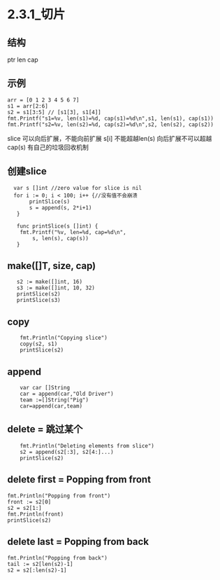 # 2.3.1_切片

## 结构
ptr len cap
## 示例
    arr = [0 1 2 3 4 5 6 7]
    s1 = arr[2:6]
    s2 = s1[3:5] // [s1[3], s1[4]]
    fmt.Printf("s1=%v, len(s1)=%d, cap(s1)=%d\n",s1, len(s1), cap(s1))
    fmt.Printf("s2=%v, len(s2)=%d, cap(s2)=%d\n",s2, len(s2), cap(s2))
slice 可以向后扩展，不能向前扩展 s[i] 不能超越len(s) 向后扩展不可以超越 cap(s)
有自己的垃圾回收机制


## 创建slice
      var s []int //zero value for slice is nil
      for i := 0; i < 100; i++ {//没有值不会崩溃
           printSlice(s)
           s = append(s, 2*i+1)
       }
       
       func printSlice(s []int) {
       	fmt.Printf("%v, len=%d, cap=%d\n",
       		s, len(s), cap(s))
       }
        
## make([]T, size, cap)
       s2 := make([]int, 16)
       s3 := make([]int, 10, 32)
       printSlice(s2)
       printSlice(s3)

## copy 
        fmt.Println("Copying slice")
       	copy(s2, s1)
       	printSlice(s2)
       	
## append
       	var car []String
       	car = append(car,"Old Driver")
       	team :=[]String("Pig")
       	car=append(car,team)
## delete = 跳过某个
        fmt.Println("Deleting elements from slice")
    	s2 = append(s2[:3], s2[4:]...)
    	printSlice(s2)
    	
## delete first = Popping from front
	fmt.Println("Popping from front")
	front := s2[0]
	s2 = s2[1:]
	fmt.Println(front)
	printSlice(s2)

## delete last = Popping from back
	fmt.Println("Popping from back")
	tail := s2[len(s2)-1]
	s2 = s2[:len(s2)-1]